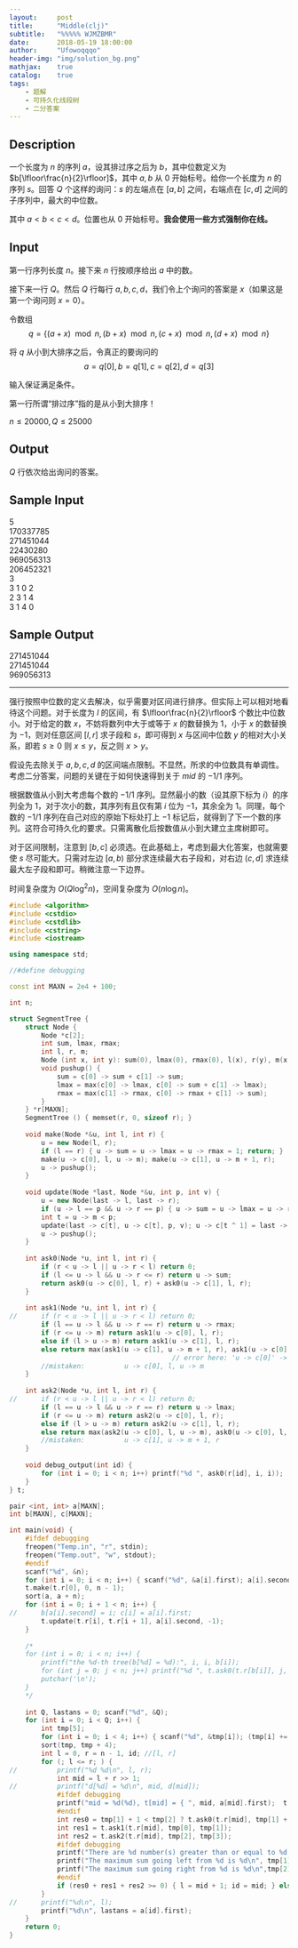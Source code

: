 ```yaml
---
layout:     post
title:      "Middle(clj)"
subtitle:   "%%%%% WJMZBMR"
date:       2018-05-19 18:00:00
author:     "Ufowoqqqo"
header-img: "img/solution_bg.png"
mathjax:    true
catalog:    true
tags:
    - 题解
    - 可持久化线段树
    - 二分答案
---
```


## $\text{Description}$

一个长度为 $n$ 的序列 $a$，设其排过序之后为 $b$，其中位数定义为$b[\lfloor\frac{n}{2}\rfloor]$，其中 $a,b$ 从 $0$ 开始标号。给你一个长度为 $n$ 的序列 $s$。回答 $Q$ 个这样的询问：$s$ 的左端点在 $[a,b]$ 之间，右端点在 $[c,d]$ 之间的子序列中，最大的中位数。

其中 $a<b<c<d$。位置也从 $0$ 开始标号。**我会使用一些方式强制你在线。**

## $\text{Input}$

第一行序列长度 $n$。接下来 $n$ 行按顺序给出 $a$ 中的数。

接下来一行 $Q$。然后 $Q$ 行每行 $a,b,c,d$，我们令上个询问的答案是 $x$（如果这是第一个询问则 $x=0$）。

令数组 $$q=\left\{(a+x)\mod n,(b+x)\mod n,(c+x)\mod n,(d+x)\mod n\right\}$$

将 $q$ 从小到大排序之后，令真正的要询问的 $$a=q[0],b=q[1],c=q[2],d=q[3]$$

输入保证满足条件。

第一行所谓“排过序”指的是从小到大排序！

$n\leq 20000,Q\leq25000$

## $\text{Output}$

$Q$ 行依次给出询问的答案。

## $\text{Sample Input}$

5  
170337785  
271451044  
22430280  
969056313  
206452321  
3  
3 1 0 2  
2 3 1 4  
3 1 4 0  

## $\text{Sample Output}$

271451044  
271451044  
969056313

---------------------

强行按照中位数的定义去解决，似乎需要对区间进行排序。但实际上可以相对地看待这个问题。对于长度为 $l$ 的区间，有 $\lfloor\frac{n}{2}\rfloor$ 个数比中位数小。对于给定的数 $x$，不妨将数列中大于或等于 $x$ 的数替换为 $1$，小于 $x$ 的数替换为 $-1$，则对任意区间 $[l,r]$ 求子段和 $s$，即可得到 $x$ 与区间中位数 $y$ 的相对大小关系，即若 $s\geq0$ 则 $x\leq y$，反之则 $x>y$。

假设先去除关于 $a,b,c,d$ 的区间端点限制。不显然，所求的中位数具有单调性。考虑二分答案，问题的关键在于如何快速得到关于 $mid$ 的 $-1/1$ 序列。

根据数值从小到大考虑每个数的 $-1/1$ 序列。显然最小的数（设其原下标为 $i$）的序列全为 $1$，对于次小的数，其序列有且仅有第 $i$ 位为 $-1$，其余全为 $1$。同理，每个数的 $-1/1$ 序列在自己对应的原始下标处打上 $-1$ 标记后，就得到了下一个数的序列。这符合可持久化的要求。只需离散化后按数值从小到大建立主席树即可。

对于区间限制，注意到 $[b,c]$ 必须选。在此基础上，考虑到最大化答案，也就需要使 $s$ 尽可能大。只需对左边 $[a,b)$ 部分求连续最大右子段和，对右边 $(c, d]$ 求连续最大左子段和即可。稍微注意一下边界。

时间复杂度为 $O(Q\log^2n)$，空间复杂度为 $O(n\log n)$。

```cpp
#include <algorithm>
#include <cstdio>
#include <cstdlib>
#include <cstring>
#include <iostream>

using namespace std;

//#define debugging

const int MAXN = 2e4 + 100;

int n;

struct SegmentTree {
    struct Node {
        Node *c[2];
        int sum, lmax, rmax;
        int l, r, m;
        Node (int x, int y): sum(0), lmax(0), rmax(0), l(x), r(y), m(x + y >> 1) { c[0] = c[1] = NULL; }
        void pushup() {
            sum = c[0] -> sum + c[1] -> sum;
            lmax = max(c[0] -> lmax, c[0] -> sum + c[1] -> lmax);
            rmax = max(c[1] -> rmax, c[0] -> rmax + c[1] -> sum);
        }
    } *r[MAXN];
    SegmentTree () { memset(r, 0, sizeof r); }
    
    void make(Node *&u, int l, int r) {
        u = new Node(l, r);
        if (l == r) { u -> sum = u -> lmax = u -> rmax = 1; return; }
        make(u -> c[0], l, u -> m); make(u -> c[1], u -> m + 1, r);
        u -> pushup();
    }
    
    void update(Node *last, Node *&u, int p, int v) {
        u = new Node(last -> l, last -> r);
        if (u -> l == p && u -> r == p) { u -> sum = u -> lmax = u -> rmax = v; return; }
        int t = u -> m < p;
        update(last -> c[t], u -> c[t], p, v); u -> c[t ^ 1] = last -> c[t ^ 1];
        u -> pushup();
    }
    
    int ask0(Node *u, int l, int r) {
        if (r < u -> l || u -> r < l) return 0;
        if (l <= u -> l && u -> r <= r) return u -> sum;
        return ask0(u -> c[0], l, r) + ask0(u -> c[1], l, r);
    }
    
    int ask1(Node *u, int l, int r) {
//		if (r < u -> l || u -> r < l) return 0;
        if (l == u -> l && u -> r == r) return u -> rmax;
        if (r <= u -> m) return ask1(u -> c[0], l, r);
        else if (l > u -> m) return ask1(u -> c[1], l, r);
        else return max(ask1(u -> c[1], u -> m + 1, r), ask1(u -> c[0], l, u -> m) + ask0(u -> c[1], u -> m + 1, r));
                                         // error here: 'u -> c[0]' -> 'u'!!!!!!!!!
        //mistaken:          u -> c[0], l, u -> m
    }
    
    int ask2(Node *u, int l, int r) {
//		if (r < u -> l || u -> r < l) return 0;
        if (l == u -> l && u -> r == r) return u -> lmax;
        if (r <= u -> m) return ask2(u -> c[0], l, r);
        else if (l > u -> m) return ask2(u -> c[1], l, r);
        else return max(ask2(u -> c[0], l, u -> m), ask0(u -> c[0], l, u -> m) + ask2(u -> c[1], u -> m + 1, r));
        //mistaken:          u -> c[1], u -> m + 1, r
    }
    
    void debug_output(int id) {
        for (int i = 0; i < n; i++) printf("%d ", ask0(r[id], i, i));
    }
} t;

pair <int, int> a[MAXN];
int b[MAXN], c[MAXN];

int main(void) {
    #ifdef debugging
    freopen("Temp.in", "r", stdin);
    freopen("Temp.out", "w", stdout);
    #endif
    scanf("%d", &n);
    for (int i = 0; i < n; i++) { scanf("%d", &a[i].first); a[i].second = i; }
    t.make(t.r[0], 0, n - 1);
    sort(a, a + n);
    for (int i = 0; i + 1 < n; i++) {
//		b[a[i].second] = i; c[i] = a[i].first;
        t.update(t.r[i], t.r[i + 1], a[i].second, -1);
    }
    
    /*
    for (int i = 0; i < n; i++) {
        printf("the %d-th tree(b[%d] = %d):", i, i, b[i]);
        for (int j = 0; j < n; j++) printf("%d ", t.ask0(t.r[b[i]], j, j));
        putchar('\n');
    }
    */
    
    int Q, lastans = 0; scanf("%d", &Q);
    for (int i = 0; i < Q; i++) {
        int tmp[5];
        for (int i = 0; i < 4; i++) { scanf("%d", &tmp[i]); (tmp[i] += lastans) %= n; }
        sort(tmp, tmp + 4);
        int l = 0, r = n - 1, id; //[l, r]
        for (; l <= r; ) {
//			printf("%d %d\n", l, r);
            int mid = l + r >> 1;
//			printf("d[%d] = %d\n", mid, d[mid]);
            #ifdef debugging
            printf("mid = %d(%d), t[mid] = { ", mid, a[mid].first);  t.debug_output(mid); puts("}");
            #endif
            int res0 = tmp[1] + 1 < tmp[2] ? t.ask0(t.r[mid], tmp[1] + 1, tmp[2] - 1) : 0;
            int res1 = t.ask1(t.r[mid], tmp[0], tmp[1]);
            int res2 = t.ask2(t.r[mid], tmp[2], tmp[3]);
            #ifdef debugging
            printf("There are %d number(s) greater than or equal to %d (in general) in the range[%d, %d].\n", res0, c[mid], tmp[1], tmp[2]);
            printf("The maximum sum going left from %d is %d\n", tmp[1], res1);
            printf("The maximum sum going right from %d is %d\n",tmp[2], res2);
            #endif
            if (res0 + res1 + res2 >= 0) { l = mid + 1; id = mid; } else r = mid - 1;
        }
//		printf("%d\n", l);
        printf("%d\n", lastans = a[id].first);
    }
    return 0;
}
```
